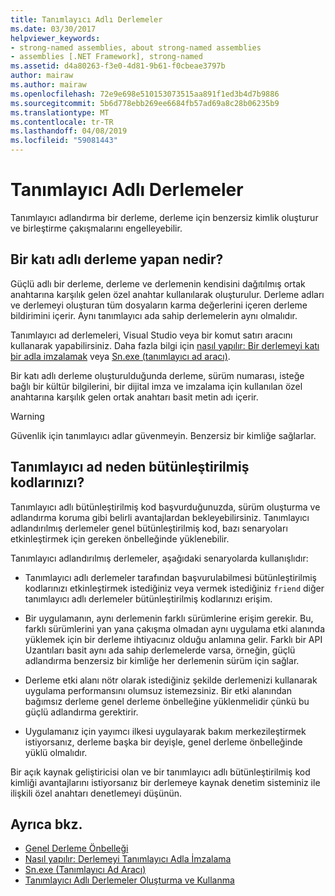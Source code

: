 ```yaml
---
title: Tanımlayıcı Adlı Derlemeler
ms.date: 03/30/2017
helpviewer_keywords:
- strong-named assemblies, about strong-named assemblies
- assemblies [.NET Framework], strong-named
ms.assetid: d4a80263-f3e0-4d81-9b61-f0cbeae3797b
author: mairaw
ms.author: mairaw
ms.openlocfilehash: 72e9e698e510153073515aa891f1ed3b4d7b9886
ms.sourcegitcommit: 5b6d778ebb269ee6684fb57ad69a8c28b06235b9
ms.translationtype: MT
ms.contentlocale: tr-TR
ms.lasthandoff: 04/08/2019
ms.locfileid: "59081443"
---
```

# <a name="strong-named-assemblies"></a>Tanımlayıcı Adlı Derlemeler
Tanımlayıcı adlandırma bir derleme, derleme için benzersiz kimlik oluşturur ve birleştirme çakışmalarını engelleyebilir.  
  
## <a name="what-makes-a-strong-named-assembly"></a>Bir katı adlı derleme yapan nedir?  
 Güçlü adlı bir derleme, derleme ve derlemenin kendisini dağıtılmış ortak anahtarına karşılık gelen özel anahtar kullanılarak oluşturulur. Derleme adları ve derlemeyi oluşturan tüm dosyaların karma değerlerini içeren derleme bildirimini içerir. Aynı tanımlayıcı ada sahip derlemelerin aynı olmalıdır.  
  
 Tanımlayıcı ad derlemeleri, Visual Studio veya bir komut satırı aracını kullanarak yapabilirsiniz. Daha fazla bilgi için [nasıl yapılır: Bir derlemeyi katı bir adla imzalamak](../../../docs/framework/app-domains/how-to-sign-an-assembly-with-a-strong-name.md) veya [Sn.exe (tanımlayıcı ad aracı)](../../../docs/framework/tools/sn-exe-strong-name-tool.md).  
  
 Bir katı adlı derleme oluşturulduğunda derleme, sürüm numarası, isteğe bağlı bir kültür bilgilerini, bir dijital imza ve imzalama için kullanılan özel anahtarına karşılık gelen ortak anahtarı basit metin adı içerir.  
  
> [!WARNING]
>  Güvenlik için tanımlayıcı adlar güvenmeyin. Benzersiz bir kimliğe sağlarlar.  
  
## <a name="why-strong-name-your-assemblies"></a>Tanımlayıcı ad neden bütünleştirilmiş kodlarınızı?  
 Tanımlayıcı adlı bütünleştirilmiş kod başvurduğunuzda, sürüm oluşturma ve adlandırma koruma gibi belirli avantajlardan bekleyebilirsiniz. Tanımlayıcı adlandırılmış derlemeler genel bütünleştirilmiş kod, bazı senaryoları etkinleştirmek için gereken önbelleğinde yüklenebilir.  
  
 Tanımlayıcı adlandırılmış derlemeler, aşağıdaki senaryolarda kullanışlıdır:  
  
-   Tanımlayıcı adlı derlemeler tarafından başvurulabilmesi bütünleştirilmiş kodlarınızı etkinleştirmek istediğiniz veya vermek istediğiniz `friend` diğer tanımlayıcı adlı derlemeler bütünleştirilmiş kodlarınızı erişim.  
  
-   Bir uygulamanın, aynı derlemenin farklı sürümlerine erişim gerekir. Bu, farklı sürümlerini yan yana çakışma olmadan aynı uygulama etki alanında yüklemek için bir derleme ihtiyacınız olduğu anlamına gelir. Farklı bir API Uzantıları basit aynı ada sahip derlemelerde varsa, örneğin, güçlü adlandırma benzersiz bir kimliğe her derlemenin sürüm için sağlar.  
  
-   Derleme etki alanı nötr olarak istediğiniz şekilde derlemenizi kullanarak uygulama performansını olumsuz istemezsiniz. Bir etki alanından bağımsız derleme genel derleme önbelleğine yüklenmelidir çünkü bu güçlü adlandırma gerektirir.  
  
-   Uygulamanız için yayımcı ilkesi uygulayarak bakım merkezileştirmek istiyorsanız, derleme başka bir deyişle, genel derleme önbelleğinde yüklü olmalıdır.  
  
 Bir açık kaynak geliştiricisi olan ve bir tanımlayıcı adlı bütünleştirilmiş kod kimliği avantajlarını istiyorsanız bir derlemeye kaynak denetim sisteminiz ile ilişkili özel anahtarı denetlemeyi düşünün.  
  
## <a name="see-also"></a>Ayrıca bkz.

- [Genel Derleme Önbelleği](../../../docs/framework/app-domains/gac.md)
- [Nasıl yapılır: Derlemeyi Tanımlayıcı Adla İmzalama](../../../docs/framework/app-domains/how-to-sign-an-assembly-with-a-strong-name.md)
- [Sn.exe (Tanımlayıcı Ad Aracı)](../../../docs/framework/tools/sn-exe-strong-name-tool.md)
- [Tanımlayıcı Adlı Derlemeler Oluşturma ve Kullanma](../../../docs/framework/app-domains/create-and-use-strong-named-assemblies.md)
